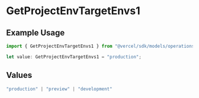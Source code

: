 # GetProjectEnvTargetEnvs1

## Example Usage

```typescript
import { GetProjectEnvTargetEnvs1 } from "@vercel/sdk/models/operations/getprojectenv.js";

let value: GetProjectEnvTargetEnvs1 = "production";
```

## Values

```typescript
"production" | "preview" | "development"
```
